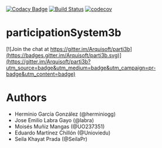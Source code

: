 [![Codacy Badge](https://api.codacy.com/project/badge/Grade/53ec97dfbe3449c0b0031504862909bb)](https://www.codacy.com/app/SeilaPr/participationSystem3b?utm_source=github.com&amp;utm_medium=referral&amp;utm_content=Arquisoft/participationSystem3b&amp;utm_campaign=Badge_Grade)
[![Build Status](https://travis-ci.org/Arquisoft/participationSystem3b.svg?branch=master)](https://travis-ci.org/Arquisoft/participationSystem3b)
[![codecov](https://codecov.io/gh/Arquisoft/participationSystem3b/branch/master/graph/badge.svg)](https://codecov.io/gh/Arquisoft/participationSystem3b)


# participationSystem3b

[![Join the chat at https://gitter.im/Arquisoft/parti3b](https://badges.gitter.im/Arquisoft/parti3b.svg)](https://gitter.im/Arquisoft/parti3b?utm_source=badge&utm_medium=badge&utm_campaign=pr-badge&utm_content=badge)



# Authors

* Herminio García González (@herminiogg)
* Jose Emilio Labra Gayo (@labra)
* Moisés Muñiz Mangas (@UO237351)
* Eduardo Martínez Chillón (@Unioviedu)
* Seila Khayat Prada (@SeilaPr)


